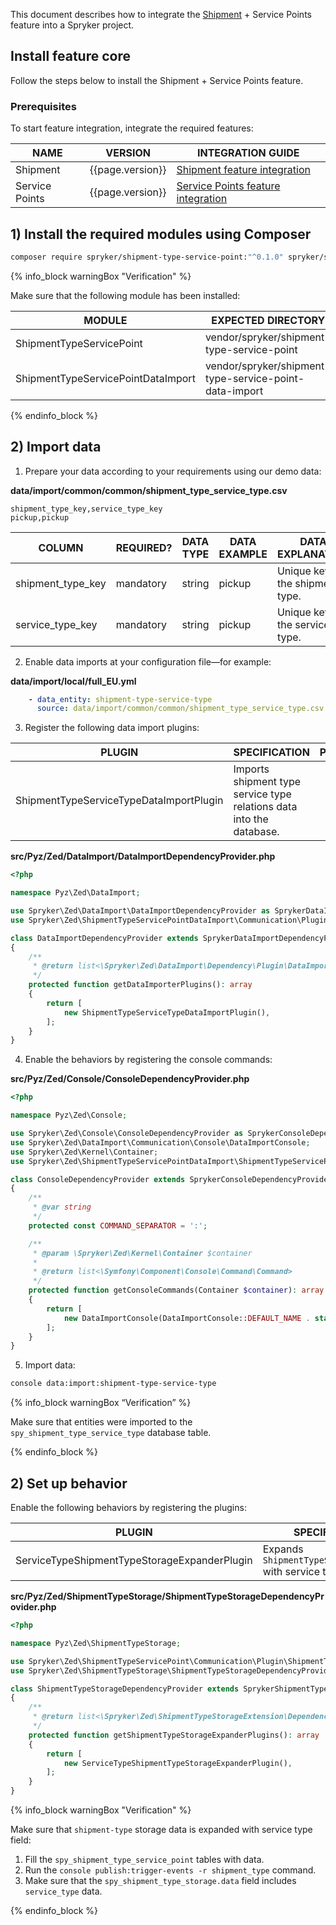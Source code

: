 


This document describes how to integrate the [Shipment](/docs/pbc/all/carrier-management/{{page.version}}/base-shop/shipment-feature-overview.html) + Service Points feature into a Spryker project.

## Install feature core

Follow the steps below to install the Shipment + Service Points feature.

### Prerequisites

To start feature integration, integrate the required features:

| NAME           | VERSION          | INTEGRATION GUIDE                                                                                                                        |
|----------------|------------------|------------------------------------------------------------------------------------------------------------------------------------------|
| Shipment       | {{page.version}} | [Shipment feature integration](/docs/pbc/all/carrier-management/{{page.version}}/unified-commerce/enhanced-click-and-collect/install-and-upgrade/install-the-shipment-feature.html)  |
| Service Points | {{page.version}} | [Service Points feature integration](/docs/pbc/all/service-points/{{page.version}}/install-and-upgrade/install-the-service-points-feature.html) |

## 1) Install the required modules using Composer

```bash
composer require spryker/shipment-type-service-point:"^0.1.0" spryker/shipment-type-service-point-data-import:"^0.1.0" --update-with-dependencies
```

{% info_block warningBox "Verification" %}

Make sure that the following module has been installed:

| MODULE                             | EXPECTED DIRECTORY                                     |
|------------------------------------|--------------------------------------------------------|
| ShipmentTypeServicePoint           | vendor/spryker/shipment-type-service-point             |
| ShipmentTypeServicePointDataImport | vendor/spryker/shipment-type-service-point-data-import |

{% endinfo_block %}

## 2) Import data

1. Prepare your data according to your requirements using our demo data:

**data/import/common/common/shipment_type_service_type.csv**

```csv
shipment_type_key,service_type_key
pickup,pickup
```

| COLUMN            | REQUIRED? | DATA TYPE | DATA EXAMPLE | DATA EXPLANATION                 |
|-------------------|-----------|-----------|--------------|----------------------------------|
| shipment_type_key | mandatory | string    | pickup       | Unique key of the shipment type. |
| service_type_key  | mandatory | string    | pickup       | Unique key of the service type.  |

2. Enable data imports at your configuration file—for example:

**data/import/local/full_EU.yml**

```yml
    - data_entity: shipment-type-service-type
      source: data/import/common/common/shipment_type_service_type.csv
```

3. Register the following data import plugins:

| PLUGIN                                  | SPECIFICATION                                                        | PREREQUISITES | NAMESPACE                                                                       |
|-----------------------------------------|----------------------------------------------------------------------|---------------|---------------------------------------------------------------------------------|
| ShipmentTypeServiceTypeDataImportPlugin | Imports shipment type service type relations data into the database. |               | \Spryker\Zed\ShipmentTypeServicePointDataImport\Communication\Plugin\DataImport |

**src/Pyz/Zed/DataImport/DataImportDependencyProvider.php**

```php
<?php

namespace Pyz\Zed\DataImport;

use Spryker\Zed\DataImport\DataImportDependencyProvider as SprykerDataImportDependencyProvider;
use Spryker\Zed\ShipmentTypeServicePointDataImport\Communication\Plugin\DataImport\ShipmentTypeServiceTypeDataImportPlugin;

class DataImportDependencyProvider extends SprykerDataImportDependencyProvider
{
    /**
     * @return list<\Spryker\Zed\DataImport\Dependency\Plugin\DataImportPluginInterface>
     */
    protected function getDataImporterPlugins(): array
    {
        return [
            new ShipmentTypeServiceTypeDataImportPlugin(),
        ];
    }
}
```

4. Enable the behaviors by registering the console commands:

**src/Pyz/Zed/Console/ConsoleDependencyProvider.php**

```php
<?php

namespace Pyz\Zed\Console;

use Spryker\Zed\Console\ConsoleDependencyProvider as SprykerConsoleDependencyProvider;
use Spryker\Zed\DataImport\Communication\Console\DataImportConsole;
use Spryker\Zed\Kernel\Container;
use Spryker\Zed\ShipmentTypeServicePointDataImport\ShipmentTypeServicePointDataImportConfig;

class ConsoleDependencyProvider extends SprykerConsoleDependencyProvider
{
    /**
     * @var string
     */
    protected const COMMAND_SEPARATOR = ':';

    /**
     * @param \Spryker\Zed\Kernel\Container $container
     *
     * @return list<\Symfony\Component\Console\Command\Command>
     */
    protected function getConsoleCommands(Container $container): array
    {
        return [
            new DataImportConsole(DataImportConsole::DEFAULT_NAME . static::COMMAND_SEPARATOR . ShipmentTypeServicePointDataImportConfig::IMPORT_TYPE_SHIPMENT_TYPE_SERVICE_TYPE),
        ];
    }
}
```

5. Import data:

```bash
console data:import:shipment-type-service-type
```

{% info_block warningBox “Verification” %}

Make sure that entities were imported to the `spy_shipment_type_service_type` database table.

{% endinfo_block %}

## 2) Set up behavior

Enable the following behaviors by registering the plugins:

| PLUGIN                                       | SPECIFICATION                                                | PREREQUISITES | NAMESPACE                                        |
|----------------------------------------------|--------------------------------------------------------------|---------------|--------------------------------------------------|
| ServiceTypeShipmentTypeStorageExpanderPlugin | Expands `ShipmentTypeStorageTransfer` with service type key. |               | Spryker\Zed\PickingList\Communication\Plugin\Oms |

**src/Pyz/Zed/ShipmentTypeStorage/ShipmentTypeStorageDependencyProvider.php**

```php
<?php

namespace Pyz\Zed\ShipmentTypeStorage;

use Spryker\Zed\ShipmentTypeServicePoint\Communication\Plugin\ShipmentTypeStorage\ServiceTypeShipmentTypeStorageExpanderPlugin;
use Spryker\Zed\ShipmentTypeStorage\ShipmentTypeStorageDependencyProvider as SprykerShipmentTypeStorageDependencyProvider;

class ShipmentTypeStorageDependencyProvider extends SprykerShipmentTypeStorageDependencyProvider
{
    /**
     * @return list<\Spryker\Zed\ShipmentTypeStorageExtension\Dependency\Plugin\ShipmentTypeStorageExpanderPluginInterface>
     */
    protected function getShipmentTypeStorageExpanderPlugins(): array
    {
        return [
            new ServiceTypeShipmentTypeStorageExpanderPlugin(),
        ];
    }
}
```

{% info_block warningBox "Verification" %}

Make sure that `shipment-type` storage data is expanded with service type field:

1. Fill the `spy_shipment_type_service_point` tables with data.
2. Run the `console publish:trigger-events -r shipment_type` command.
3. Make sure that the `spy_shipment_type_storage.data` field includes `service_type` data.

{% endinfo_block %}
